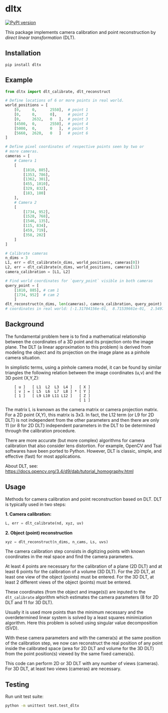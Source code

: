# dltx

[![PyPI version](https://badge.fury.io/py/dltx.svg)](https://badge.fury.io/py/dltx)

This package implements camera calibration and point reconstruction by *direct linear
transformation* (DLT).

## Installation

```
pip install dltx
```

## Example

```python
from dltx import dlt_calibrate, dlt_reconstruct

# Define locations of 6 or more points in real world.
world_positions = [
    [0,     0,      2550],  # point 1
    [0,     0,      0],     # point 2
    [0,     2632,   0   ],  # point 3
    [4500,  0,      2550],  # point 4
    [5000,  0,      0   ],  # point 5
    [5660,  2620,   0   ]   # point 6
]

# Define pixel coordinates of respective points seen by two or 
# more cameras.
cameras = [
    # Camera 1
    [
        [1810, 885],
        [1353, 786],
        [1362, 301],
        [455, 1010],
        [329, 832],
        [183, 180]
    ],
    # Camera 2
    [
        [1734, 952],
        [1528, 768],
        [1546, 135],
        [115, 834],
        [459, 719],
        [358, 202]
    ]
]

# Calibrate cameras
n_dims = 3
L1, err = dlt_calibrate(n_dims, world_positions, cameras[0])
L2, err = dlt_calibrate(n_dims, world_positions, cameras[1])
camera_calibration = [L1, L2]

# Find world coordinates for `query_point` visible in both cameras
query_point = [
    [1810, 885], # cam 1
    [1734, 952]  # cam 2
    ]
dlt_reconstruct(n_dims, len(cameras), camera_calibration, query_point)
# coordinates in real world: [-1.31704156e-01,  8.71539661e-01,  2.54975288e+03]
```

## Background

The fundamental problem here is to find a mathematical relationship between the
coordinates of a 3D point and its projection onto the image plane. The DLT
(a linear approximation to this problem) is derived from modeling the object
and its projection on the image plane as a pinhole camera situation.

In simplistic terms, using a pinhole camera model, it can be found by similar
triangles the following relation between the image coordinates (u,v) and the 3D
point (X,Y,Z):

```text
    [ u ]   [ L1  L2  L3  L4 ]   [ X ]
    [ v ] = [ L5  L6  L7  L8 ] * [ Y ]
    [ 1 ]   [ L9 L10 L11 L12 ]   [ Z ]
                                 [ 1 ]
```

The matrix L is kwnown as the camera matrix or camera projection matrix. For a
2D point (X,Y), this matrix is 3x3. In fact, the L12 term (or L9 for 2D DLT)
is not independent from the other parameters and then there are only 11
(or 8 for 2D DLT) independent parameters in the DLT to be determined through
the calibration procedure.

There are more accurate (but more complex) algorithms for camera calibration
that also consider lens distortion. For example, OpenCV and Tsai softwares have
been ported to Python. However, DLT is classic, simple, and effective (fast)
for most applications.

About DLT, see: https://docs.opencv.org/3.4/d9/dab/tutorial_homography.html

## Usage

Methods for camera calibration and point reconstruction based on DLT.
DLT is typically used in two steps:

**1. Camera calibration:**

```python
L, err = dlt_calibrate(nd, xyz, uv)
```

**2. Object (point) reconstruction**

```python
xyz = dlt_reconstruct(n_dims, n_cams, Ls, uvs)
```

The camera calibration step consists in digitizing points with known
coordinates in the real space and find the camera parameters.

At least 4 points are necessary for the calibration of a plane (2D DLT)
and at least 6 points for the calibration of a volume (3D DLT). For the 2D DLT,
at least one view of the object (points) must be entered. For the 3D DLT, at
least 2 different views of the object (points) must be entered.

These coordinates (from the object and image(s)) are inputed to the
`dlt_calibrate` algorithm which estimates the camera parameters (8 for 2D DLT
and 11 for 3D DLT).

Usually it is used more points than the minimum necessary and the
overdetermined linear system is solved by a least squares minimization
algorithm. Here this problem is solved using singular value
decomposition (SVD).

With these camera parameters and with the camera(s) at the same position
of the calibration step, we now can reconstruct the real position of any
point inside the calibrated space (area for 2D DLT and volume for the
3D DLT) from the point position(s) viewed by the same fixed camera(s).

This code can perform 2D or 3D DLT with any number of views (cameras).
For 3D DLT, at least two views (cameras) are necessary.

## Testing

Run unit test suite:

```sh
python -m unittest test.test_dltx
```
